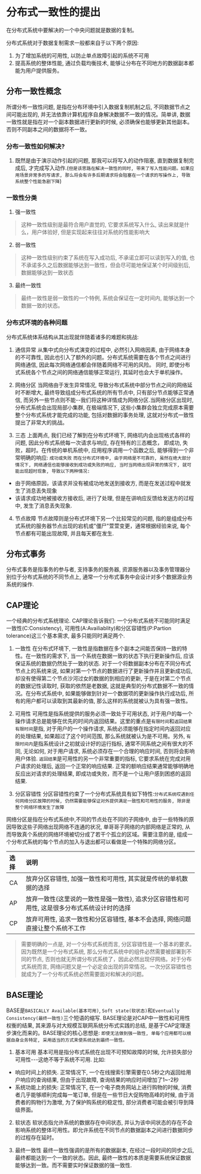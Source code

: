 # 分布式一致性的提出
在分布式系统中要解决的一个中央问题就是数据的复制。

分布式系统对于数据复制需求一般都来自于以下两个原因:
1. 为了增加系统的可用性, 以防止单点故障引起的系统不可用
2. 提高系统的整体性能, 通过负载均衡技术, 能够让分布在不同地方的数据副本都能为用户提供服务。

## 分布一致性概念
所谓分布一致性问题, 是指在分布环境中引入数据复制机制之后, 不同数据节点之间可能出现的, 并无法依靠计算机程序自身解决数据不一致的情况。简单讲, 数据一致性就是指在对一个副本数据进行更新的时候, 必须确保也能够更新其他副本。否则不同副本之间的数据将不一致。

### 分布一致性如何解决?
1. 既然是由于演示动作引起的问题, 那我可以将写入的动作阻塞, 直到数据复制完成后, 才完成写入动作.(`但是该思路在解决一致性的同时, 带来了写入性能问题。如果应用场景非常多的写请求, 那么将会有许多后期请求将会阻塞在一个请求的写操作上, 导致系统整个性能急剧下降`)

### 一致性分类
1. 强一致性
> 这种一致性级别是最符合用户直觉的, 它要求系统写入什么, 读出来就是什么，用户体验好, 但是实现起来往往对系统的性能影响大

2. 弱一致性
> 这种一致性级别约束了系统在写入成功后, 不承诺立即可以读到写入的值, 也不承诺多久之后数据能够达到一致性，但会尽可能地保证某个时间级别后, 数据能够达到一致状态

3. 最终一致性
> 最终一致性是弱一致性的一个特例, 系统会保证在一定时间内, 能够达到一个数据一致的状态。

### 分布式环境的各种问题
分布式系统体系结构从其出现就伴随着诸多的难题和挑战:
1. 通信异常
从集中式向分布式演变的过程中, 必然引入网络因素, 由于网络本身的不可靠性, 因此也引入了额外的问题。分布式系统需要在各个节点之间进行网络通信, 因此每次网络通信都会伴随着网络不可用的风险。
同时, 即使分布式系统各个节点之间的网络通信能够正常运行, 其延时也会大于单机操作。

2. 网络分区
当网络由于发生异常情况, 导致分布式系统中部分节点之间的网络延时不断增大, 最终导致组成分布式系统的所有节点中, 只有部分节点能够正常通信, 而另外一些节点则不能--我们将这种详情成为网络分区.当网络分区出现时, 分布式系统会出现局部小集群, 在极端情况下, 这些小集群会独立完成原本需要整个分布式系统才能完成的功能, 包括对数据的事务处理, 这就对分布式一致性提出了非常大的挑战。

3. 三态
上面两点, 我们已经了解到在分布式环境下, 网络坑内会出现格式各样的问题, 因此分布式系统每一次请求与响应, 存在特有的三态概念， 即成功, 失败，超时。在传统的单机系统中, 应用程序调用一个函数之后, 能够得到一个非常明确的响应: `成功或失败`
`而在分布式环境中, 由于网络是不可靠的, 虽然在绝大部分情况下, 网络通信也能够接收到成功或失败的响应, 当时当网络出现异常的情况下, 就可能出现超时现象, 导致以下两种情况:`
- 由于网络原因，该请求并没有被成功地发送到接收方, 而是在发送过程中就发生了消息丢失现象
- 该请求成功地被接收方接收后, 进行了处理, 但是在讲响应反馈给发送方的过程中, 发生了消息丢失现象.

4. 节点故障
节点故障则是分布式环境下另一个比较常见的问题, 指的是组成分布式系统的服务器节点出现的宕机或"僵尸"萱萱变更，通常根据经验来说, 每个节点都有可能出现故障, 并且每天都在发生.

## 分布式事务
分布式事务是指事务的参与者, 支持事务的服务器, 资源服务器以及事务管理器分别位于分布式系统的不同节点上, 通常一个分布式事务中会设计对多个数据源业务系统的操作.

## CAP理论
一个经典的分布式系统理论. CAP理论告诉我们: 一个分布式系统不可能同时满足一致性(C:Consistency), 可用性(A:Availiablity)和分区容错性(P:Partion tolerance)这三个基本需求, 最多只能同时满足两个.

1. 一致性
在分布式环境下, 一致性是指数据在多个副本之间能否保持一致的特性。在一致性的需求下, 当一个系统在数据一致的状态下执行更新操作后, 应该保证系统的数据仍然处于一致的状态.
对于一个将数据副本分布在不同分布式节点上的系统来说, 如果对第一个节点的数据进行了更新操作并且更新成功后, 却没有使得第二个节点沙河过女的数据的到相应的更新, 于是在对第二个节点的数据记性读取时, 获取的依然是老数据, 这就是典型的分布式数据不一致的情况。在分布式系统中, 如果能够做到针对一个数据项的更新操作执行成功后, 所有的用户都可以读取到其最新的值, 那么这样的系统就被认为具有强一致性。

2. 可用性
可用性是指系统提供的服务必须一致处于可用状态, 对于用户的每一个操作请求总是能够在优先的时间内返回结果。这里的重点是`有限时间`和`返回结果`
`有限时间`是指, 对于用户的一个操作请求, 系统必须能够在指定时间内返回对应的处理结果, 如果超过了这个时间范围, 那么系统就被认为是不可用。另外, `有限时间内`是指系统设计之初就设计好的运行指标, 通常不同系统之间有很大的不同, 无论如何, 对于用户请求, 系统必须存在一个合理的响应时间, 否则将会影响用户体验.
`返回结果`是可用性的另一个非常重要的指标, 它要求系统在完成对用户请求的处理后, 返回一个正常的响应结果. 正常的额响应结果通常能够明确地反应出对请求的处理结果, 即成功或失败，而不是一个让用户感到困惑的返回结果.

3.  分区容错性
分区容错性约束了一个分布式系统具有如下特性:`分布式系统哎遇到任何网络分区故障的时候, 仍然需要能够保证对外提供满足一致性和可用性的服务, 除非是整个网络环境发生了故障`

网络分区是指在分布式系统中,不同的节点处在不同的子网络中, 由于一些特殊的原因导致这些子网络出现网络不连通的状况, 单哥哥子网络的内部网络是正常的, 从而导致真个系统的网络环境被切分成了若干个孤立的区域。需要注意的是, 组成一个分布式系统的每个节点的加入与退出都可以看做是一个特殊的网络分区。

|选择|说明|
|:---|:---|
|CA   |放弃分区容错性, 加强一致性和可用性, 其实就是传统的单机数据的选择   |
|AP   |放弃一致性(这里说的一致性是强一致性), 追求分区容错性和可用性, 这是很多分布式系统设计时的选择   |
|CP   |放弃可用性, 追求一致性和分区容错性, 基本不会选择, 网络问题直接让整个系统不工作   |

> 需要明确的一点是, 对一个分布式系统而言, 分区容错性是一个基本的要求。因为既然是一个分布式系统, 那么分布式系统中的组件必然需要被部署到不同的节点, 否则也就无所谓分布式系统了，因此必然出现仔网络。对于分布式系统而言, 网络问题又是一个必定会出现的异常情况。一次分区容错性也就成为了一个分布式系统必然需要面对和解决的问题。

## BASE理论
BASE是`BASICALLY Available(基本可用)`, `Soft state(软状态)`和`Eventually Consistency(最终一致性)`三个短语的缩写. BASE理论是对CAP中一致性和可用性权衡的结果, 其来源与对大规模互联网系统分布式实践的总结, 是基于CAP定理逐步演化而来的。BASE理论的核心思想是: `即使无法做到强一致性, 单每个应用都可以根据自身业务特定, 采用适当的方式来使系统达到最终一致性。`

1. 基本可用
基本可用是指分布式系统在出现不可预知故障的时候, 允许损失部分可用性---这绝不等于系统不可用. 比如:
- 响应时间上的损失. 正常情况下, 一个在线搜索引擎需要在0.5秒之内返回给用户响应的查询结果, 但由于出现故障, 查询结果的响应时间增加了1~-2秒
- 系统功能上的损失: 正常情况下, 在一个电子商务网站上进行购物的时候, 消费者几乎能够顺利完成每一笔订单, 但是在一些节日大促购物高峰的时候, 由于消费者的购物行为激增, 为了保护购系统的稳定性, 部分消费者可能会被引导到降级界面。

2. 软状态
软状态指允许系统的数据存在中间状态, 并认为该中间状态的存在不会影响系统的整体可用性。即允许系统在不同节点的数据副本之间进行数据同步的过程存在延时。

3. 最终一致性
最终一致性强调的是所有的数据副本, 在经过一段时间的同步之后, 最终都能达到一个一致的状态。因此, 最终一致性的本质是需要系统保证数据能够达到一致。而不需要实时保证数据的强一致性.
